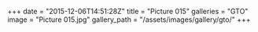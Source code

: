 +++
date = "2015-12-06T14:51:28Z"
title = "Picture 015"
galleries = "GTO"
image = "Picture 015.jpg"
gallery_path = "/assets/images/gallery/gto/"
+++

